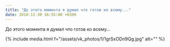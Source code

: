 ```yaml
---
title: "До этого момента я думал что готов ко всему..."
date: 2018-12-30 16:55:00 +0300
---
```


До этого момента я думал что готов ко всему...

{% include media.html f="/assets/vk_photos/1/1grSxODn9Qg.jpg" alt="" %}
